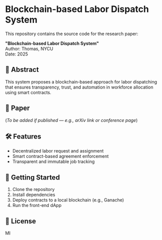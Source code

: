 # Blockchain-based Labor Dispatch System

This repository contains the source code for the research paper:

**"Blockchain-based Labor Dispatch System"**  
Author: Thomas, NYCU  
Date: 2025

## 📄 Abstract
This system proposes a blockchain-based approach for labor dispatching that ensures transparency, trust, and automation in workforce allocation using smart contracts.

## 🔗 Paper
(*To be added if published — e.g., arXiv link or conference page*)

## 🛠️ Features
- Decentralized labor request and assignment
- Smart contract-based agreement enforcement
- Transparent and immutable job tracking

## 🚀 Getting Started
1. Clone the repository
2. Install dependencies
3. Deploy contracts to a local blockchain (e.g., Ganache)
4. Run the front-end dApp

## 📜 License
MI

